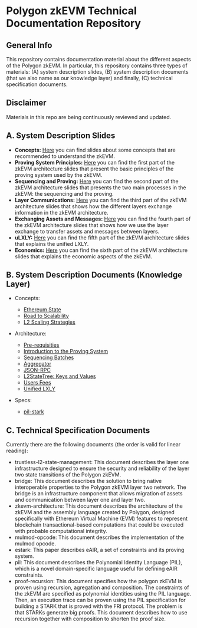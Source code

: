 # Polygon zkEVM Technical Documentation Repository

## General Info
This repository contains documentation material about the different aspects of the Polygon zkEVM.
In particular, this repository contains three types of materials: 
(A) system description slides, (B) system description documents (that we also name as our knowledge layer) and finally, (C) technical specification documents.

## Disclaimer
Materials in this repo are being continuously reviewed and updated.

## A. System Description Slides

- **Concepts:** [Here](./slides/zkevm-concepts.pdf) you can find slides about some concepts that are recommended to understand the zkEVM. 
- **Proving System Principles:** [Here](./slides/zkevm-architecture-part1-proving-system-principles.pdf) you can find the first part of the zkEVM architecture slides that present the basic principles of the proving system used by the zkEVM.
- **Sequencing and Proving:** [Here](./slides/zkevm-architecture-part2-sequencing-and-proving.pdf) you can find the 
second part of the zkEVM architecture slides that presents the two main processes in the zkEVM: the sequencing and the proving.
- **Layer Communications:** [Here](./slides/zkevm-architecture-part3-layer-communication.pdf) you can find the 
third part of the zkEVM architecture slides that shows how the different layers exchange information in the zkEVM architecture.
- **Exchanging Assets and Messages:** [Here](./slides/zkevm-architecture-part4-exchanging-assets-and-messages.pdf) you can find the 
fourth part of the zkEVM architecture slides that shows how we use the layer exchange to transfer assets and messages between layers.
- **uLXLY:** [Here](./slides/zkevm-architecture-part5-ulxly.pdf) you can find the fifth part of the zkEVM architecture slides 
that explains the unified LXLY. 
- **Economics:** [Here](./slides/zkevm-architecture-part6-economics.pdf) you can find the 
sixth part of the zkEVM architecture slides that explains the economic aspects of the zkEVM.

## B. System Description Documents (Knowledge Layer)

- Concepts:
  - [Ethereum State](./knowledge-layer/concepts/PDFs/ethereum-state.pdf)
  - [Road to Scalability](./knowledge-layer/concepts/PDFs/road-to-scalability.pdf)
  - [L2 Scaling Strategies](./knowledge-layer/concepts/PDFs/l2-scaling-strategies.pdf)

- Architecture:
  - [Pre-requisities](./knowledge-layer/architecture/PDFs/pre-requisites.pdf)
  - [Introduction to the Proving System](./knowledge-layer/architecture/PDFs/intro-proving-system.pdf)
  - [Sequencing Batches](./knowledge-layer/architecture/PDFs/sequencing-batches.pdf)
  - [Aggregator](./knowledge-layer/architecture/PDFs/aggregator.pdf)
  - [JSON-RPC](./knowledge-layer/architecture/PDFs/zkevm-network.pdf)
  - [L2StateTree: Keys and Values](./knowledge-layer/architecture/PDFs/L2StateTree.pdf)
  - [Users Fees](./knowledge-layer/architecture/PDFs/users-fees.pdf)
  - [Unified LXLY](./knowledge-layer/architecture/PDFs/ulxly.pdf)

- Specs:
  - [pil-stark](./knowledge-layer/specs/PDFs/estark.pdf)

## C. Technical Specification Documents

Currently there are the following documents (the order is valid for linear reading):
- trustless-l2-state-management: 
  This document describes the layer one infrastructure designed to ensure the security and reliability of the layer two state transitions of the Polygon zkEVM.
- bridge: 
  This document describes the solution to bring native interoperable properties to the Polygon zkEVM layer two network. The bridge is an infrastructure component that allows migration of assets and communication between layer one and layer two.
- zkevm-architecture:
  This document describes the architecture of the zkEVM and the assembly language created by Polygon, designed specifically with Ethereum Virtual Machine (EVM) features to represent blockchain transactional-based computations that could be executed with probable computational integrity.
- mulmod-opcode:
  This document describes the implementation of the mulmod opcode.    
- estark:
  This paper describes eAIR, a set of constraints and its proving system.
- pil:
  This document describes the Polynomial Identity Language (PIL), which is a novel domain-specific language useful for defining eAIR constraints.
- proof-recursion:
  This document specifies how the polygon zkEVM is proven using recursion, agregation and composition. The constraints of the zkEVM are specified as polynomial identities using the PIL language. Then, an execution trace can be proven using the PIL specification for building a STARK that is proved with the FRI protocol. The problem is that STARKs generate big proofs. This document describes how to use recursion together with composition to shorten the proof size. 
